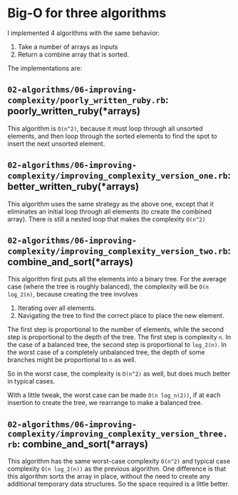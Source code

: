 # Big-O for three algorithms

I implemented 4 algorithms with the same behavior:
1. Take a number of arrays as inputs
2. Return a combine array that is sorted. 

The implementations are:
## `02-algorithms/06-improving-complexity/poorly_written_ruby.rb`: **poorly_written_ruby(\*arrays)**
This algorithm is `O(n^2)`, because it must loop through all unsorted elements, and then loop through the sorted elements
to find the spot to insert the next unsorted element.

## `02-algorithms/06-improving-complexity/improving_complexity_version_one.rb`: **better_written_ruby(\*arrays)**
This algorithm uses the same strategy as the above one, except that it eliminates an initial loop through all
elements (to create the combined array). There is still a nested loop that makes the complexity `O(n^2)`

## `02-algorithms/06-improving-complexity/improving_complexity_version_two.rb`: **combine_and_sort(\*arrays)**
This algorithm first puts all the elements into a binary tree. For the average case (where the tree is
roughly balanced), the complexity will be `O(n log_2(n)`, because creating the tree involves

1. Iterating over all elements.
2. Navigating the tree to find the correct place to place the new element.

The first step is proportional to the number of elements, while the second step is proportional to the depth of the tree.
The first step is complexity `n`. In the case of a balanced tree, the second step is proportional to `log_2(n)`. In the worst case of a completely unbalanced
tree, the depth of some branches might be proportional to `n` as well.

So in the worst case, the complexity is `O(n^2)` as well, but does much better in typical cases.

With a little tweak, the worst case can be made `O(n log_n(2))`, if at each insertion to create the tree, we rearrange to make a balanced
tree.

## `02-algorithms/06-improving-complexity/improving_complexity_version_three.rb`: **combine_and_sort(\*arrays)**

This algorithm has the same worst-case complexity `O(n^2)` and typical case complexity `O(n log_2(n))` as the previous algorithm. One
difference is that this algorithm sorts the array in place, without the need to create any additional temporary data structures. So the
space required is a little better.
 
